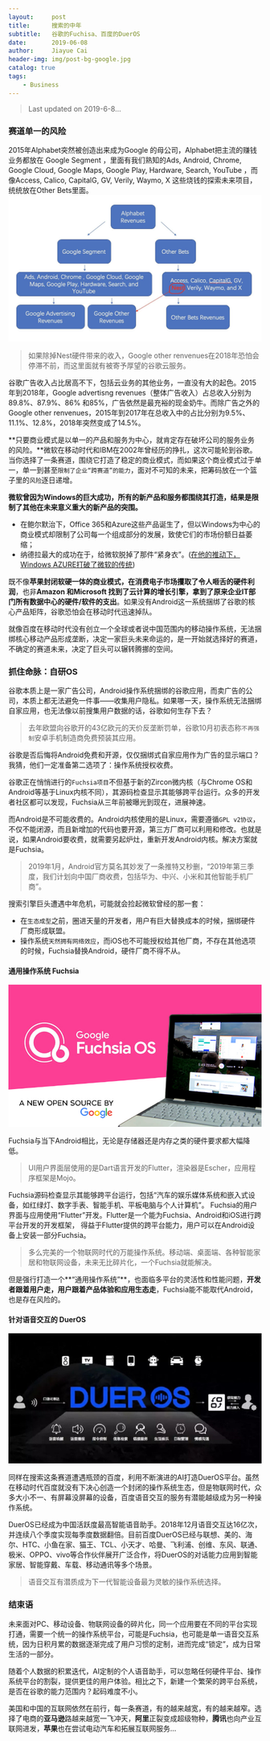 ```yaml
---
layout:     post
title:      搜索的中年
subtitle:   谷歌的Fuchisa、百度的DuerOS
date:       2019-06-08
author:     Jiayue Cai
header-img: img/post-bg-google.jpg
catalog: true
tags:
    - Business
---
```



> Last updated on 2019-6-8...

### 赛道单一的风险

2015年Alphabet突然被创造出来成为Google 的母公司，Alphabet把主流的赚钱业务都放在 Google Segment ，里面有我们熟知的Ads, Android, Chrome, Google Cloud, Google Maps, Google Play, Hardware, Search, YouTube ，而像Access, Calico, CapitalG, GV, Verily, Waymo, X 这些烧钱的探索未来项目，统统放在Other Bets里面。
![](/img/post/20190608/1.jpg)
> 如果除掉Nest硬件带来的收入，Google other renvenues在2018年恐怕会停滞不前，而这里面就有被寄予厚望的谷歌云服务。

谷歌广告收入占比居高不下，包括云业务的其他业务，一直没有大的起色。2015年到2018年，Google advertisng revenues（整体广告收入）占总收入分别为89.8%、87.9%、86% 和85%，广告依然是最充裕的现金奶牛。而除广告之外的Google other renvenues，2015年到2017年在总收入中的占比分别为9.5%、11.1%、12.8%，2018年突然变成了14.5%。

**只要商业模式是以单一的产品和服务为中心，就肯定存在破坏公司的服务业务的风险。**微软在移动时代和IBM在2002年曾经历的挣扎，这次可能轮到谷歌。
当你选择了一条赛道，围绕它打造了稳定的商业模式，而如果这个商业模式过于单一，单一到甚至`限制了企业“跨赛道”的能力`，面对不可知的未来，把筹码放在一个篮子里的`风险`逐日递增。

**微软曾因为Windows的巨大成功，所有的新产品和服务都围绕其打造，结果是限制了其他在未来意义重大的新产品的突围。**
- 在鲍尔默治下，Office 365和Azure这些产品诞生了，但以Windows为中心的商业模式却限制了公司每一个组成部分的发展，致使它们的市场份额日益萎缩；
- 纳德拉最大的成功在于，给微软脱掉了那件“紧身衣”。([在他的推动下，Windows AZURE打破了微软的传统](https://mp.weixin.qq.com/s/FYuPRoVKoo7iRWyQbB_X9g))

既不像**苹果封闭软硬一体的商业模式，在消费电子市场攫取了令人咂舌的硬件利润**，也非**Amazon 和Microsoft 找到了云计算的增长引擎，拿到了原来企业IT部门所有数据中心的硬件/软件的支出**。如果没有Android这一系统捆绑了谷歌的核心产品矩阵，谷歌恐怕会在移动时代迅速掉队。

就像百度在移动时代没有创立一个全球或者说中国范围内的移动操作系统，无法捆绑核心移动产品形成垄断，决定一家巨头未来命运的，是一开始就选择好的赛道，不确定的赛道未来，决定了巨头可以辗转腾挪的空间。

### 抓住命脉：自研OS

谷歌本质上是一家广告公司，Android操作系统捆绑的谷歌应用，而卖广告的公司，本质上都无法避免一件事——收集用户隐私。如果哪一天，操作系统无法捆绑自家应用，也无法像以前搜集用户数据的话，谷歌如何生存下去？

> 去年欧盟向谷歌开的43亿欧元的天价反垄断罚单，谷歌10月初表态称`不再强制`安卓手机制造商免费预装其应用。

谷歌是否后悔将Android免费和开源，仅仅捆绑式自家应用作为广告的显示端口？我猜，他们一定准备第二选项了：操作系统授权收费。

谷歌正在悄悄进行的`Fuchsia项目`不但基于新的Zircon微内核（与Chrome OS和Android等基于Linux内核不同），其源码检查显示其能够跨平台运行。众多的开发者社区都可以发现，Fuchsia从三年前被曝光到现在，进展神速。

而Android是不可能收费的。Android内核使用的是Linux，需要遵循`GPL v2协议`，不仅不能闭源，而且新增加的代码也要开源，第三方厂商可以利用和修改。也就是说，如果Android要收费，就需要另起炉灶，重新开发Android内核。解决方案就是Fuchsia。

> 2019年1月，Android官方莫名其妙发了一条推特又秒删，“2019年第三季度，我们计划向中国厂商收费，包括华为、中兴、小米和其他智能手机厂商”。

搜索引擎巨头遭遇中年危机，可能就会捡起微软曾经的那一套：
- 在`生态成型`之前，圈进天量的开发者，用户有巨大替换成本的时候，捆绑硬件厂商形成联盟。
- 操作系统`天然拥有网络效应`，而iOS也不可能授权给其他厂商，不存在其他选项的时候，Fuchsia替换Android，硬件厂商不得不从。

#### 通用操作系统 Fuchsia

![](/img/post/20190608/2.jpg)

Fuchsia与当下Android相比，无论是存储器还是内存之类的硬件要求都大幅降低。

> UI用户界面层使用的是Dart语言开发的Flutter，渲染器是Escher，应用程序框架是Mojo。

Fuchsia源码检查显示其能够跨平台运行，包括“汽车的娱乐媒体系统和嵌入式设备，如红绿灯、数字手表、智能手机、平板电脑与个人计算机”。 Fuchsia的用户界面与应用使用“Flutter”开发。Flutter是一个能为Fuchsia、Android和iOS进行跨平台开发的开发框架， 得益于Flutter提供的跨平台能力，用户可以在Android设备上安装一部分Fuchsia。

> 多么完美的一个物联网时代的万能操作系统。移动端、桌面端、各种智能家居和物联网设备，未来无比碎片化，一个Fuchsia就能解决。

但是强行打造一个**“通用操作系统”**，也面临多平台的灵活性和性能问题，**开发者跟着用户走，用户跟着产品体验和应用生态走**，Fuchsia能不能取代Android，也是存在风险的。

#### 针对语音交互的 DuerOS 

![](/img/post/20190608/3.jpg)

同样在搜索这条赛道遭遇瓶颈的百度，利用不断演进的AI打造DuerOS平台。虽然在移动时代百度就没有下决心创造一个封闭的操作系统生态，但是物联网时代，众多大小不一、有屏幕没屏幕的设备，百度语音交互的服务有潜能越级成为另一种操作系统。

DuerOS已经成为中国活跃度最高智能语音助手。2018年12月语音交互达16亿次， 并连续八个季度实现每季度数据翻倍。目前百度DuerOS已经与联想、美的、海尔、HTC、小鱼在家、猫王、TCL、小天才、哈曼、飞利浦、创维、东风、联通、极米、OPPO、vivo等合作伙伴展开广泛合作，将DuerOS的对话能力应用到智能家居、智能穿戴、车载、移动通讯等多个场景。

> 语音交互有潜质成为下一代智能设备最为灵敏的操作系统选择。

### 结束语

未来面对PC、移动设备、物联网设备的碎片化，同一个应用要在不同的平台实现打通，需要一个统一的操作系统平台，可能是Fuchsia，也可能是单一语音交互系统，因为日积月累的数据逐渐完成了用户习惯的定制，进而完成“锁定”，成为日常生活的一部分。

随着个人数据的积累迭代，AI定制的个人语音助手，可以忽略任何硬件平台、操作系统平台的割裂，提供更佳的用户体验。相比之下，新建一个繁荣的跨平台系统，是否在谷歌的能力范围内？起码难度不小。

美国和中国的互联网依然在前行，每一条赛道，有的越来越宽，有的越来越窄。选择了电商的**亚马逊**路越来越宽一飞冲天，**阿里**正裂变成超级物种，**腾讯**也向产业互联网进发，**苹果**也在尝试电动汽车和拓展互联网服务...






